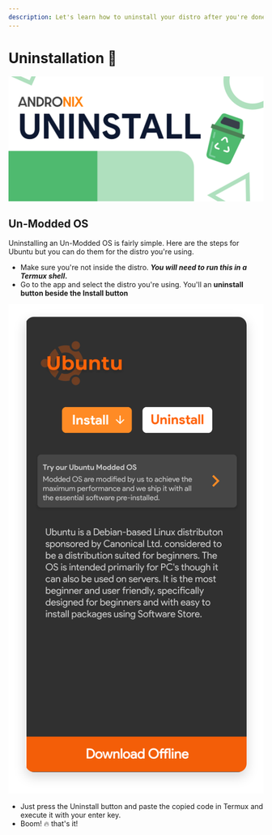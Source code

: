 ```yaml
---
description: Let's learn how to uninstall your distro after you're done using it.
---
```


# Uninstallation 🔴

![](../.gitbook/assets/uninstall_banner.png)

## Un-Modded OS

Uninstalling an Un-Modded OS is fairly simple. Here are the steps for Ubuntu but you can do them for the distro you're using.

* Make sure you're not inside the distro. _**You will need to run this in a Termux shell**_**.**
* Go to the app and select the distro you're using. You'll an **uninstall button beside the Install button**

![](../.gitbook/assets/ubuntu.png)

* Just press the Uninstall button and paste the copied code in Termux and execute it with your enter key.
* Boom! 🔥 that's it!

